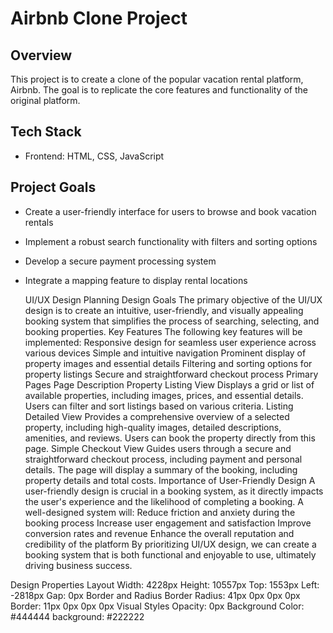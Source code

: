 # Airbnb Clone Project

## Overview

This project is to create a clone of the popular vacation rental platform, Airbnb. The goal is to replicate the core features and functionality of the original platform.

## Tech Stack

* Frontend: HTML, CSS, JavaScript


## Project Goals

* Create a user-friendly interface for users to browse and book vacation rentals
* Implement a robust search functionality with filters and sorting options
* Develop a secure payment processing system
* Integrate a mapping feature to display rental locations

  UI/UX Design Planning
Design Goals
The primary objective of the UI/UX design is to create an intuitive, user-friendly, and visually appealing booking system that simplifies the process of searching, selecting, and booking properties.
Key Features
The following key features will be implemented:
Responsive design for seamless user experience across various devices
Simple and intuitive navigation
Prominent display of property images and essential details
Filtering and sorting options for property listings
Secure and straightforward checkout process
Primary Pages
Page	Description
Property Listing View	Displays a grid or list of available properties, including images, prices, and essential details. Users can filter and sort listings based on various criteria.
Listing Detailed View	Provides a comprehensive overview of a selected property, including high-quality images, detailed descriptions, amenities, and reviews. Users can book the property directly from this page.
Simple Checkout View	Guides users through a secure and straightforward checkout process, including payment and personal details. The page will display a summary of the booking, including property details and total costs.
Importance of User-Friendly Design
A user-friendly design is crucial in a booking system, as it directly impacts the user's experience and the likelihood of completing a booking. A well-designed system will:
Reduce friction and anxiety during the booking process
Increase user engagement and satisfaction
Improve conversion rates and revenue
Enhance the overall reputation and credibility of the platform
By prioritizing UI/UX design, we can create a booking system that is both functional and enjoyable to use, ultimately driving business success.

Design Properties
Layout
Width: 4228px
Height: 10557px
Top: 1553px
Left: -2818px
Gap: 0px
Border and Radius
Border Radius: 41px 0px 0px 0px
Border: 11px 0px 0px 0px
Visual Styles
Opacity: 0px
Background Color: #444444
background: #222222

